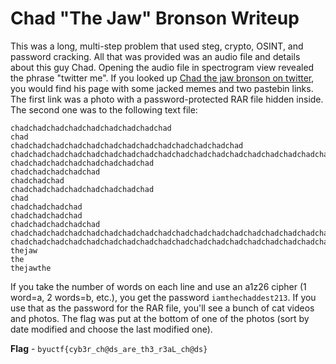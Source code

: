 # Chad "The Jaw" Bronson Writeup
This was a long, multi-step problem that used steg, crypto, OSINT, and password cracking. All that was provided was an audio file and details about this guy Chad. Opening the audio file in spectrogram view revealed the phrase "twitter me". If you looked up [Chad the jaw bronson on twitter](https://twitter.com/ChadTheJaw), you would find his page with some jacked memes and two pastebin links. The first link was a photo with a password-protected RAR file hidden inside. The second one was to the following text file:

```
chadchadchadchadchadchadchadchadchad
chad
chadchadchadchadchadchadchadchadchadchadchadchadchad
chadchadchadchadchadchadchadchadchadchadchadchadchadchadchadchadchadchadchadchad
chadchadchadchadchadchadchadchad
chadchadchadchadchad
chadchadchad
chadchadchadchadchadchadchadchad
chad
chadchadchadchad
chadchadchadchad
chadchadchadchadchad
chadchadchadchadchadchadchadchadchadchadchadchadchadchadchadchadchadchadchad
chadchadchadchadchadchadchadchadchadchadchadchadchadchadchadchadchadchadchadchad
thejaw
the
thejawthe
```

If you take the number of words on each line and use an a1z26 cipher (1 word=a, 2 words=b, etc.), you get the password `iamthechaddest213`. If you use that as the password for the RAR file, you'll see a bunch of cat videos and photos. The flag was put at the bottom of one of the photos (sort by date modified and choose the last modified one). 

**Flag** - `byuctf{cyb3r_ch@ds_are_th3_r3aL_ch@ds}`